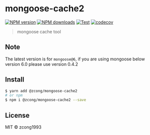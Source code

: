 # mongoose-cache2

[![NPM version](https://img.shields.io/npm/v/@zcong/mongoose-cache2.svg?style=flat)](https://npmjs.com/package/@zcong/mongoose-cache2) [![NPM downloads](https://img.shields.io/npm/dm/@zcong/mongoose-cache2.svg?style=flat)](https://npmjs.com/package/@zcong/mongoose-cache2) [![Test](https://github.com/zcong1993/mongoose-cache2/actions/workflows/test.yml/badge.svg)](https://github.com/zcong1993/mongoose-cache2/actions/workflows/test.yml) [![codecov](https://codecov.io/gh/zcong1993/mongoose-cache2/branch/master/graph/badge.svg)](https://codecov.io/gh/zcong1993/mongoose-cache2)

> mongoose cache tool

## Note

The latest version is for `mongoose@6`, if you are using mongoose below version 6.0 please use version 0.4.2

## Install

```bash
$ yarn add @zcong/mongoose-cache2
# or npm
$ npm i @zcong/mongoose-cache2 --save
```

## License

MIT &copy; zcong1993
